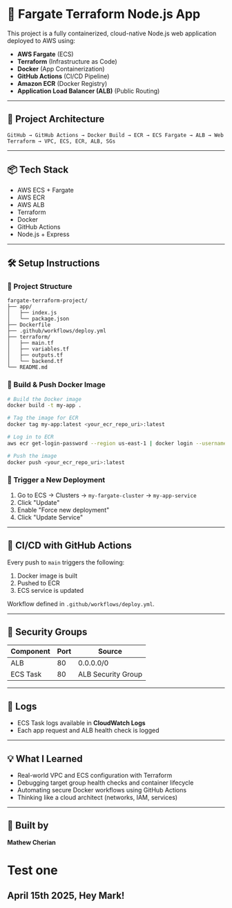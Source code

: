 # 🚀 Fargate Terraform Node.js App

This project is a fully containerized, cloud-native Node.js web application deployed to AWS using:

- **AWS Fargate** (ECS)
- **Terraform** (Infrastructure as Code)
- **Docker** (App Containerization)
- **GitHub Actions** (CI/CD Pipeline)
- **Amazon ECR** (Docker Registry)
- **Application Load Balancer (ALB)** (Public Routing)

---


## 🧱 Project Architecture

```
GitHub → GitHub Actions → Docker Build → ECR → ECS Fargate → ALB → Web
Terraform → VPC, ECS, ECR, ALB, SGs
```

---

## 📦 Tech Stack

- AWS ECS + Fargate
- AWS ECR
- AWS ALB
- Terraform
- Docker
- GitHub Actions
- Node.js + Express

---

## 🛠️ Setup Instructions

### 📁 Project Structure

```
fargate-terraform-project/
├── app/
│   ├── index.js
│   └── package.json
├── Dockerfile
├── .github/workflows/deploy.yml
├── terraform/
│   ├── main.tf
│   ├── variables.tf
│   ├── outputs.tf
│   └── backend.tf
└── README.md
```

### 🐳 Build & Push Docker Image

```bash
# Build the Docker image
docker build -t my-app .

# Tag the image for ECR
docker tag my-app:latest <your_ecr_repo_uri>:latest

# Log in to ECR
aws ecr get-login-password --region us-east-1 | docker login --username AWS --password-stdin <your_ecr_repo_uri>

# Push the image
docker push <your_ecr_repo_uri>:latest
```

### 🚀 Trigger a New Deployment

1. Go to ECS → Clusters → `my-fargate-cluster` → `my-app-service`
2. Click "Update"
3. Enable "Force new deployment"
4. Click "Update Service"

---

## 🔁 CI/CD with GitHub Actions

Every push to `main` triggers the following:

1. Docker image is built
2. Pushed to ECR
3. ECS service is updated

Workflow defined in `.github/workflows/deploy.yml`.

---

## 🔐 Security Groups

| Component | Port | Source           |
|-----------|------|------------------|
| ALB       | 80   | 0.0.0.0/0        |
| ECS Task  | 80   | ALB Security Group |

---

## 📜 Logs

- ECS Task logs available in **CloudWatch Logs**
- Each app request and ALB health check is logged

---

## 💡 What I Learned

- Real-world VPC and ECS configuration with Terraform
- Debugging target group health checks and container lifecycle
- Automating secure Docker workflows using GitHub Actions
- Thinking like a cloud architect (networks, IAM, services)

---

## 🙌 Built by

**Mathew Cherian**  

# Test one

## April 15th 2025, Hey Mark!


